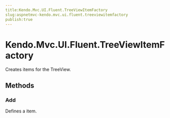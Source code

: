```yaml
---
title:Kendo.Mvc.UI.Fluent.TreeViewItemFactory
slug:aspnetmvc-kendo.mvc.ui.fluent.treeviewitemfactory
publish:true
---
```


# Kendo.Mvc.UI.Fluent.TreeViewItemFactory

Creates items for the TreeView.

## Methods

### Add
Defines a item.